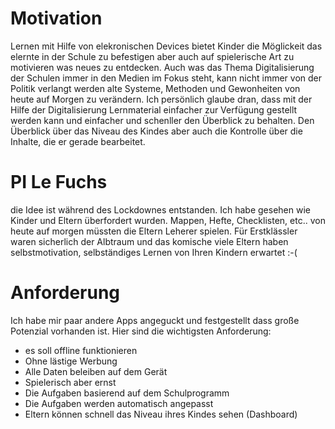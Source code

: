 # Motivation
Lernen mit Hilfe von elekronischen Devices bietet Kinder die Möglickeit das elernte in der Schule zu befestigen aber auch auf spielerische Art zu motivieren
was neues zu entdecken. 
Auch was das Thema Digitalisierung der Schulen immer in den Medien im Fokus steht, kann nicht immer von der Politik verlangt werden alte Systeme, Methoden und Gewonheiten
von heute auf Morgen zu verändern.
Ich persönlich glaube dran, dass mit der Hilfe der Digitalisierung Lernmaterial einfacher zur Verfügung gestellt werden kann und einfacher und schenller den 
Überblick zu behalten. Den Überblick über das Niveau des Kindes aber auch die Kontrolle über die Inhalte, die er gerade bearbeitet.

# PI Le Fuchs
die Idee ist während des Lockdownes entstanden. Ich habe gesehen wie Kinder und Eltern überfordert wurden. Mappen, Hefte, Checklisten, etc.. von heute auf morgen 
müssten die Eltern Leherer spielen. Für Erstklässler waren sicherlich der Albtraum und das komische viele Eltern haben selbstmotivation, selbständiges Lernen von 
Ihren Kindern erwartet :-( 

# Anforderung
Ich habe mir paar andere Apps angeguckt und festgestellt dass große Potenzial vorhanden ist. Hier sind die wichtigsten Anforderung: 
* es soll offline funktionieren
* Ohne lästige Werbung
* Alle Daten beleiben auf dem Gerät
* Spielerisch aber ernst
* Die Aufgaben basierend auf dem Schulprogramm
* Die Aufgaben werden automatisch angepasst
* Eltern können schnell das Niveau ihres Kindes sehen (Dashboard)
